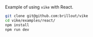Example of using `vike` with React.

```bash
git clone git@github.com:brillout/vike
cd vike/examples/react/
npm install
npm run dev
```
